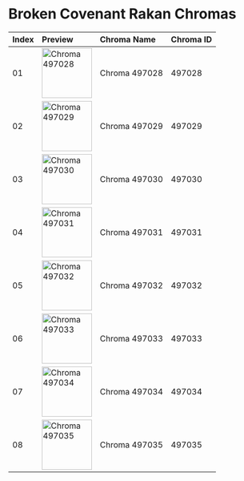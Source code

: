 # Broken Covenant Rakan Chromas

| Index | Preview | Chroma Name | Chroma ID |
|:---|:---|:---|:---|
| 01 | <img src='https://raw.communitydragon.org/latest/plugins/rcp-be-lol-game-data/global/default/v1/champion-chroma-images/497/497028.png' alt='Chroma 497028' width='100'> | Chroma 497028 | 497028 |
| 02 | <img src='https://raw.communitydragon.org/latest/plugins/rcp-be-lol-game-data/global/default/v1/champion-chroma-images/497/497029.png' alt='Chroma 497029' width='100'> | Chroma 497029 | 497029 |
| 03 | <img src='https://raw.communitydragon.org/latest/plugins/rcp-be-lol-game-data/global/default/v1/champion-chroma-images/497/497030.png' alt='Chroma 497030' width='100'> | Chroma 497030 | 497030 |
| 04 | <img src='https://raw.communitydragon.org/latest/plugins/rcp-be-lol-game-data/global/default/v1/champion-chroma-images/497/497031.png' alt='Chroma 497031' width='100'> | Chroma 497031 | 497031 |
| 05 | <img src='https://raw.communitydragon.org/latest/plugins/rcp-be-lol-game-data/global/default/v1/champion-chroma-images/497/497032.png' alt='Chroma 497032' width='100'> | Chroma 497032 | 497032 |
| 06 | <img src='https://raw.communitydragon.org/latest/plugins/rcp-be-lol-game-data/global/default/v1/champion-chroma-images/497/497033.png' alt='Chroma 497033' width='100'> | Chroma 497033 | 497033 |
| 07 | <img src='https://raw.communitydragon.org/latest/plugins/rcp-be-lol-game-data/global/default/v1/champion-chroma-images/497/497034.png' alt='Chroma 497034' width='100'> | Chroma 497034 | 497034 |
| 08 | <img src='https://raw.communitydragon.org/latest/plugins/rcp-be-lol-game-data/global/default/v1/champion-chroma-images/497/497035.png' alt='Chroma 497035' width='100'> | Chroma 497035 | 497035 |
